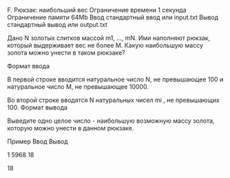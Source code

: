 
F. Рюкзак: наибольший вес
Ограничение времени 	1 секунда
Ограничение памяти 	64Mb
Ввод 	стандартный ввод или input.txt
Вывод 	стандартный вывод или output.txt

Дано N золотых слитков массой m1, …, mN. Ими наполняют рюкзак, который выдерживает вес не более M. Какую наибольшую массу золота можно унести в таком рюкзаке?

Формат ввода

В первой строке вводится натуральное число N, не превышающее 100 и натуральное число M, не превышающее 10000.

Во второй строке вводятся N натуральных чисел mi , не превышающих 100.
Формат вывода

Выведите одно целое число - наибольшую возможную массу золота, которую можно унести в данном рюкзаке.

Пример
Ввод
Вывод

1 5968
18

	

18

